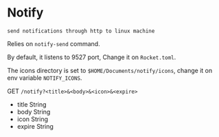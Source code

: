 # Notify

`send notifications through http to linux machine`

Relies on `notify-send` command.

By default, it listens to 9527 port, Change it on `Rocket.toml`.

The icons directory is set to `$HOME/Documents/notify/icons`, change it on env variable `NOTIFY_ICONS`.

GET `/notify?<title>&<body>&<icon>&<expire>`

- title String
- body String
- icon String
- expire String
